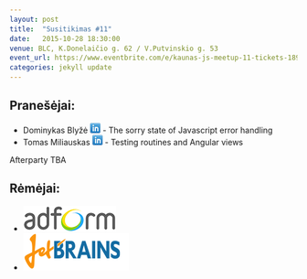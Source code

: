 ```yaml
---
layout: post
title:  "Susitikimas #11"
date:   2015-10-28 18:30:00
venue: BLC, K.Donelaičio g. 62 / V.Putvinskio g. 53
event_url: https://www.eventbrite.com/e/kaunas-js-meetup-11-tickets-18951756213
categories: jekyll update
---
```

## Pranešėjai:
  * Dominykas Blyžė [![LinkedIn](img/icon-linkedin.png)](https://ie.linkedin.com/in/dominykas) - The sorry state of Javascript error handling
  * Tomas Miliauskas [![LinkedIn](img/icon-linkedin.png)](https://lt.linkedin.com/pub/tomas-miliauskas/27/71a/47a) - Testing routines and Angular views

  Afterparty TBA

## Rėmėjai:

  * [![Adform](img/adform-logo.jpg)](http://www.adform.com)
  * [![JetBrains](img/jetbrains-logo.png)](https://www.jetbrains.com/)
